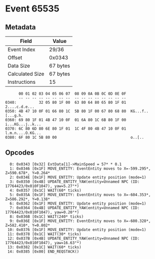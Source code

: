 # Event 65535

## Metadata

| Field           | Value    |
|-----------------|----------|
| Event Index     | 29/36    |
| Offset          | 0x0343   |
| Data Size       | 67 bytes |
| Calculated Size | 67 bytes |
| Instructions    | 15       |

```
      00 01 02 03 04 05 06 07  08 09 0A 0B 0C 0D 0E 0F
      -- -- -- -- -- -- -- --  -- -- -- -- -- -- -- --
0340:          32 05 80 1F 00  63 80 64 80 65 80 1F 01     2....c.d.e...
0350: 4B 47 10 0F 01 66 80 1C  5B 80 1F 00 67 80 68 80  KG...f..[...g.h.
0360: 69 80 1F 01 4B 47 10 0F  01 6A 80 1C 6B 80 1F 00  i...KG...j..k...
0370: 6C 80 6D 80 6E 80 1F 01  1C 4F 80 4B 47 10 0F 01  l.m.n....O.KG...
0380: 6F 80 1C 5B 80 00                                 o..[..          
```

## Opcodes

```
  0: 0x0343 [0x32] ExtData[1]->MainSpeed = 57* * 0.1
  1: 0x0346 [0x1F] MOVE_ENTITY: EventEntity moves to X=-599.295*, Z=590.678*, Y=0.264*
  2: 0x034E [0x1F] MOVE_ENTITY: Update entity position (mode=1)
  3: 0x0350 [0x4B] UPDATE_ENTITY_YAW(entity=Unnamed NPC (ID: 17764423/0x010F1047), yaw=5.27°*)
  4: 0x0357 [0x1C] WAIT(60* ticks)
  5: 0x035A [0x1F] MOVE_ENTITY: EventEntity moves to X=-604.353*, Z=586.292*, Y=0.138*
  6: 0x0362 [0x1F] MOVE_ENTITY: Update entity position (mode=1)
  7: 0x0364 [0x4B] UPDATE_ENTITY_YAW(entity=Unnamed NPC (ID: 17764423/0x010F1047), yaw=0.20°*)
  8: 0x036B [0x1C] WAIT(240* ticks)
  9: 0x036E [0x1F] MOVE_ENTITY: EventEntity moves to X=-600.328*, Z=582.410*, Y=0.802*
 10: 0x0376 [0x1F] MOVE_ENTITY: Update entity position (mode=1)
 11: 0x0378 [0x1C] WAIT(30* ticks)
 12: 0x037B [0x4B] UPDATE_ENTITY_YAW(entity=Unnamed NPC (ID: 17764423/0x010F1047), yaw=16.63°*)
 13: 0x0382 [0x1C] WAIT(60* ticks)
 14: 0x0385 [0x00] END_REQSTACK()
```
